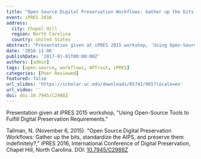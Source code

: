 ```yaml
---
title: "Open Source Digital Preservation Workflows: Gather up the bits, standardize the AIPS, and preserve them indefinitely?"
event: iPRES 2016
address:
  city: Chapel Hill
  region: North Carolina
  country: United States
abstract: "Presentation given at iPRES 2015 workshop, 'Using Open-Source Tools to Fulfill Digital Preservation Requirements.'"
date: '2016-11-06'
publishDate: '2017-01-01T00:00:00Z'
authors: [admin]
tags: [open-source, workflows, APTrust, iPRES]
categories: [Peer Reviewed]
featured: false
url_slides: 'https://scholar.uc.edu/downloads/05741r965?locale=en'
url_video: ''
doi: doi:10.7945/C2988Z
---
```

Presentation given at iPRES 2015 workshop, "Using Open-Source Tools to Fulfill Digital Preservation Requirements."



Tallman, N. (November 6, 2015). "Open Source Digital Preservation Workflows: Gather up the bits, standardize the AIPS, and preserve them indefinitely?," iPRES 2016, International Conference of Digital Preservation, Chapel Hill, North Carolina. DOI: [10.7945/C2988Z](https://doi.org/10.7945/C2988Z)